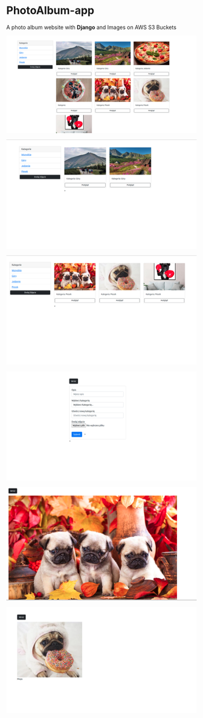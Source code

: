 # PhotoAlbum-app
A photo album website with **Django** and Images on AWS S3 Buckets

![](Images/strona_1.png)

![](Images/strona_2.png)

![](Images/strona_3.png)

![](Images/strona_4.png)

![](Images/strona_5.png)

![](Images/strona_6.png)
